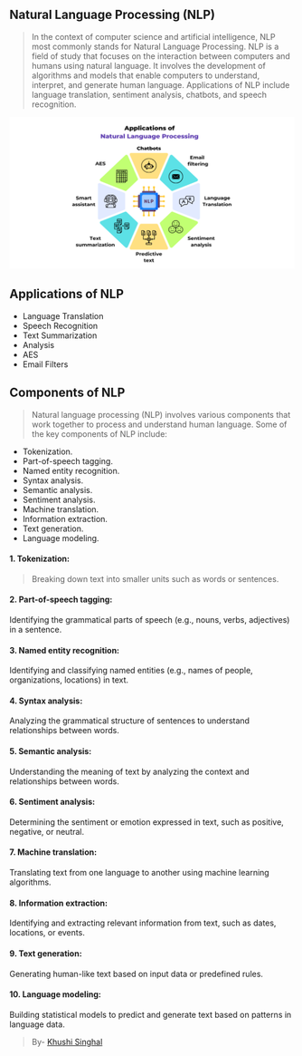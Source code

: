 ## Natural Language Processing (NLP)
> In the context of computer science and artificial intelligence, NLP most commonly stands for Natural Language Processing. NLP is a field of study that focuses on the interaction between computers and humans using natural language. It involves the development of algorithms and models that enable computers to understand, interpret, and generate human language. Applications of NLP include language translation, sentiment analysis, chatbots, and speech recognition.
 
 ![example](1.png)

 ## Applications of NLP
- Language Translation
- Speech Recognition
- Text Summarization
- Analysis
- AES
- Email Filters

## Components of NLP
> Natural language processing (NLP) involves various components that work together to process and understand human language. Some of the key components of NLP include:
- Tokenization.
- Part-of-speech tagging.
- Named entity recognition.
- Syntax analysis.
- Semantic analysis.
- Sentiment analysis.
- Machine translation. 
- Information extraction.
- Text generation.
- Language modeling.

#### 1. Tokenization:
> Breaking down text into smaller units such as words or sentences.
#### 2. Part-of-speech tagging: 
Identifying the grammatical parts of speech (e.g., nouns, verbs, adjectives) in a sentence.
#### 3. Named entity recognition: 
Identifying and classifying named entities (e.g., names of people, organizations, locations) in text.
#### 4. Syntax analysis: 
Analyzing the grammatical structure of sentences to understand relationships between words.
#### 5. Semantic analysis: 
Understanding the meaning of text by analyzing the context and relationships between words.
#### 6. Sentiment analysis:
Determining the sentiment or emotion expressed in text, such as positive, negative, or neutral.
#### 7. Machine translation: 
Translating text from one language to another using machine learning algorithms.
#### 8. Information extraction: 
Identifying and extracting relevant information from text, such as dates, locations, or events.
#### 9. Text generation: 
Generating human-like text based on input data or predefined rules.
#### 10. Language modeling: 
Building statistical models to predict and generate text based on patterns in language data.

> By- [Khushi Singhal](https://GitHub.com/khushi1298)
